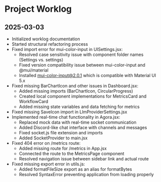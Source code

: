 # Project Worklog

## 2025-03-03

- Initialized worklog documentation
- Started structural refactoring process
- Fixed import error for mui-color-input in UISettings.jsx:
  - Resolved case sensitivity issue with component folder names (Settings vs. settings)
  - Fixed version compatibility issue between mui-color-input and @mui/material
  - Installed mui-color-input@2.0.1 which is compatible with Material UI 5.x
- Fixed missing BarChartIcon and other issues in Dashboard.jsx:
  - Added missing imports (BarChartIcon, CircularProgress)
  - Created local component implementations for MetricsCard and WorkflowCard
  - Added missing state variables and data fetching for metrics
- Fixed missing SaveIcon import in LlmProviderSettings.jsx
- Implemented real-time chat functionality in Agora.jsx:
  - Replaced mock data with real-time socket communication
  - Added Discord-like chat interface with channels and messages
  - Fixed socket.js file extension and imports
  - Added SocketProvider to main.jsx
- Fixed 404 error on /metrics route:
  - Added missing route for /metrics in App.jsx
  - Connected the route to the MetricsPage component
  - Resolved navigation issue between sidebar link and actual route
- Fixed missing export error in utils.js:
  - Added formatFileSize export as an alias for formatBytes
  - Resolved SyntaxError preventing application from loading properly
